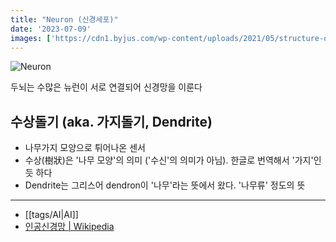 ```yaml
---
title: "Neuron (신경세포)"
date: '2023-07-09'
images: ['https://cdn1.byjus.com/wp-content/uploads/2021/05/structure-of-neuron.png']
---
```

![Neuron](https://cdn1.byjus.com/wp-content/uploads/2021/05/structure-of-neuron.png)

두뇌는 수많은 뉴런이 서로 연결되어 신경망을 이룬다

## 수상돌기 (aka. 가지돌기, Dendrite)
- 나무가지 모양으로 튀어나온 센서
- 수상(樹狀)은 '나무 모양'의 의미 ('수신'의 의미가 아님). 한글로 번역해서 '가지'인 듯 하다
- Dendrite는 그리스어 dendron이 '나무'라는 뜻에서 왔다. '나무류' 정도의 뜻

---
- [[tags/AI|AI]]
- [인공신경망 | Wikipedia](https://ko.wikipedia.org/wiki/%EC%9D%B8%EA%B3%B5_%EC%8B%A0%EA%B2%BD%EB%A7%9D)

